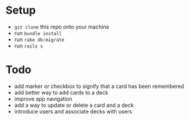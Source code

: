 # Setup

* `git clone` this repo onto your machine
* run `bundle install`
* run `rake db:migrate`
* run `rails s`

# Todo

* add marker or checkbox to signify that a card has been remembered
* add better way to add cards to a deck
* improve app navigation
* add a way to update or delete a card and a deck
* introduce users and associate decks with users
